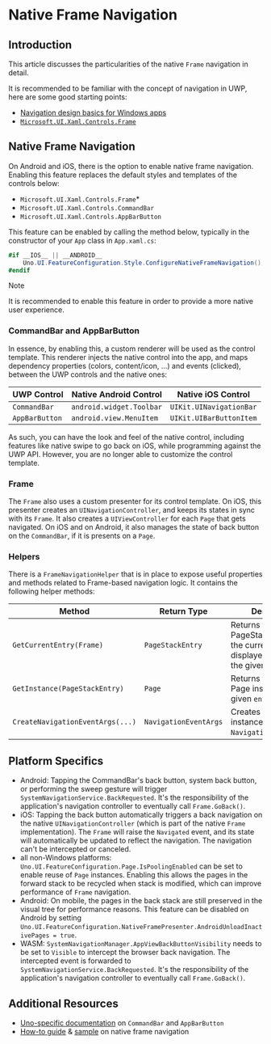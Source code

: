 # Native Frame Navigation

## Introduction
This article discusses the particularities of the native `Frame` navigation in detail.

It is recommended to be familiar with the concept of navigation in UWP, here are some good starting points:
- [Navigation design basics for Windows apps](https://docs.microsoft.com/en-us/windows/uwp/design/basics/navigation-basics)
- [`Microsoft.UI.Xaml.Controls.Frame`](https://docs.microsoft.com/en-us/uwp/api/Microsoft.UI.Xaml.Controls.Frame)

## Native Frame Navigation
On Android and iOS, there is the option to enable native frame navigation. Enabling this feature replaces the default styles and templates of the controls below:
- `Microsoft.UI.Xaml.Controls.Frame`<superscript>*</superscript>
- `Microsoft.UI.Xaml.Controls.CommandBar`
- `Microsoft.UI.Xaml.Controls.AppBarButton`

This feature can be enabled by calling the method below, typically in the constructor of your `App` class in `App.xaml.cs`:
```cs
#if __IOS__ || __ANDROID__
    Uno.UI.FeatureConfiguration.Style.ConfigureNativeFrameNavigation();
#endif
```
> [!NOTE]
> It is recommended to enable this feature in order to provide a more native user experience.

### CommandBar and AppBarButton
In essence, by enabling this, a custom renderer will be used as the control template. This renderer injects the native control into the app, and maps dependency properties (colors, content/icon, ...) and events (clicked), between the UWP controls and the native ones:

UWP Control|Native Android Control|Native iOS Control
-|-|-
`CommandBar`|`android.widget.Toolbar`|`UIKit.UINavigationBar`
`AppBarButton`|`android.view.MenuItem`|`UIKit.UIBarButtonItem`

As such, you can have the look and feel of the native control, including features like native swipe to go back on iOS, while programming against the UWP API. However, you are no longer able to customize the control template.

### Frame
The `Frame` also uses a custom presenter for its control template.
On iOS, this presenter creates an `UINavigationController`, and keeps its states in sync with its `Frame`. It also creates a `UIViewController` for each `Page` that gets navigated.
On iOS and on Android, it also manages the state of back button on the `CommandBar`, if it is presents on a `Page`.

### Helpers
There is a `FrameNavigationHelper` that is in place to expose useful properties and methods related to Frame-based navigation logic. It contains the following helper methods:

Method|Return Type|Description
-|-|-
`GetCurrentEntry(Frame)`|`PageStackEntry`|Returns the PageStackEntry for the currently displayed Page within the given `frame`.
`GetInstance(PageStackEntry)`|`Page`|Returns the actual Page instance of the given `entry`.
`CreateNavigationEventArgs(...)`|`NavigationEventArgs`|Creates a new instance of `NavigationEventArgs`/>

## Platform Specifics
- Android: Tapping the CommandBar's back button, system back button, or performing the sweep gesture will trigger `SystemNavigationService.BackRequested`. It's the responsibility of the application's navigation controller to eventually call `Frame.GoBack()`.
- iOS: Tapping the back button automatically triggers a back navigation on the native `UINavigationController` (which is part of the native `Frame` implementation). The `Frame` will raise the `Navigated` event, and its state will automatically be updated to reflect the navigation. The navigation can't be intercepted or canceled.
- all non-Windows platforms: `Uno.UI.FeatureConfiguration.Page.IsPoolingEnabled` can be set to enable reuse of `Page` instances. Enabling this allows the pages in the forward stack to be recycled when stack is modified, which can improve performance of `Frame` navigation.
- Android: On mobile, the pages in the back stack are still preserved in the visual tree for performance reasons. This feature can be disabled on Android by setting `Uno.UI.FeatureConfiguration.NativeFramePresenter.AndroidUnloadInactivePages = true`.
- WASM: `SystemNavigationManager.AppViewBackButtonVisibility` needs to be set to `Visible` to intercept the browser back navigation. The intercepted event is forwarded to `SystemNavigationService.BackRequested`. It's the responsibility of the application's navigation controller to eventually call `Frame.GoBack()`.

## Additional Resources
- [Uno-specific documentation](../controls/CommandBar.md) on `CommandBar` and `AppBarButton`
- [How-to guide](../guides/native-frame-nav-tutorial.md) & [sample](https://github.com/unoplatform/Uno.Samples/tree/master/UI/NativeFrameNav) on native frame navigation
